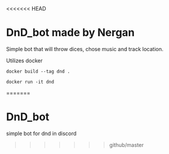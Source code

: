 <<<<<<< HEAD
# DnD_bot made by Nergan

Simple bot that will throw dices, chose music and track location.

Utilizes docker

```
docker build --tag dnd .
```
```
docker run -it dnd
```
=======
# DnD_bot
simple bot for dnd in discord
>>>>>>> github/master
